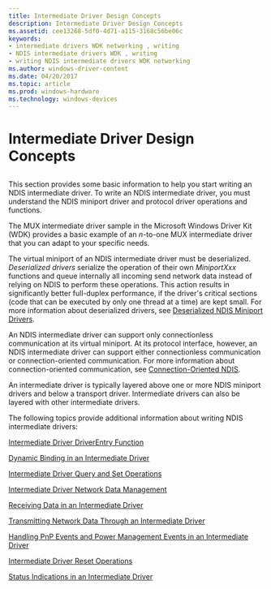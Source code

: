 ```yaml
---
title: Intermediate Driver Design Concepts
description: Intermediate Driver Design Concepts
ms.assetid: cee13268-5df0-4d71-a115-3168c56be06c
keywords:
- intermediate drivers WDK networking , writing
- NDIS intermediate drivers WDK , writing
- writing NDIS intermediate drivers WDK networking
ms.author: windows-driver-content
ms.date: 04/20/2017
ms.topic: article
ms.prod: windows-hardware
ms.technology: windows-devices
---
```


# Intermediate Driver Design Concepts


## <a href="" id="ddk-intermediate-driver-design-concepts-ng"></a>


This section provides some basic information to help you start writing an NDIS intermediate driver. To write an NDIS intermediate driver, you must understand the NDIS miniport driver and protocol driver operations and functions.

The MUX intermediate driver sample in the Microsoft Windows Driver Kit (WDK) provides a basic example of an *n*-to-one MUX intermediate driver that you can adapt to your specific needs.

The virtual miniport of an NDIS intermediate driver must be deserialized. *Deserialized drivers* serialize the operation of their own *MiniportXxx* functions and queue internally all incoming send network data instead of relying on NDIS to perform these operations. This action results in significantly better full-duplex performance, if the driver's critical sections (code that can be executed by only one thread at a time) are kept small. For more information about deserialized drivers, see [Deserialized NDIS Miniport Drivers](deserialized-ndis-miniport-drivers.md).

An NDIS intermediate driver can support only connectionless communication at its virtual miniport. At its protocol interface, however, an NDIS intermediate driver can support either connectionless communication or connection-oriented communication. For more information about connection-oriented communication, see [Connection-Oriented NDIS](connection-oriented-ndis.md).

An intermediate driver is typically layered above one or more NDIS miniport drivers and below a transport driver. Intermediate drivers can also be layered with other intermediate drivers.

The following topics provide additional information about writing NDIS intermediate drivers:

[Intermediate Driver DriverEntry Function](intermediate-driver-driverentry-function.md)

[Dynamic Binding in an Intermediate Driver](dynamic-binding-in-an-intermediate-driver.md)

[Intermediate Driver Query and Set Operations](intermediate-driver-query-and-set-operations.md)

[Intermediate Driver Network Data Management](intermediate-driver-network-data-management.md)

[Receiving Data in an Intermediate Driver](receiving-data-in-an-intermediate-driver.md)

[Transmitting Network Data Through an Intermediate Driver](transmitting-network-data-through-an-intermediate-driver.md)

[Handling PnP Events and Power Management Events in an Intermediate Driver](handling-pnp-events-and-power-management-events-in-an-intermediate-dri.md)

[Intermediate Driver Reset Operations](intermediate-driver-reset-operations.md)

[Status Indications in an Intermediate Driver](status-indications-in-an-intermediate-driver.md)

 

 





